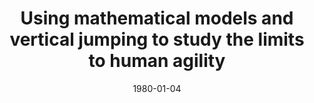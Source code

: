 ---
title: "Using mathematical models and vertical jumping to study the limits to human agility"
collection: publications
permalink: /publication/CO-4
date: 1980-01-04
venue: 'Engineering'
link: 'https://www.youtube.com/watch?v=Pm7NaSvs0wc&ab_channel=BioMechanic'
citation: '<b>Kudzia P.</b> and Donelan M., Using mathematical models and vertical jumping to study the limits to human agility, <i>13th Annual Dynamic Walking </i>. Pensacola, Florida, USA. <b>2018</b>'
---